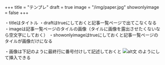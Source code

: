 +++
title = "テンプレ"
draft = true
image = "/img/paper.jpg"
showonlyimage = false
+++

・titleはタイトル
・draftはtrueにしておくと記事一覧ページで出てこなくなる
・imageは記事一覧ページのタイルの画像（タイルに画像を露出させたくないなら空文字にしておく）
・showonlyimageはtrueにしておくと記事一覧ページのタイルが画像だけになる

・画像は下記のように最終行に番号付けして記述しておくと ![alt文][1] のようにして挿入できる

[1]: /img/paper.jpg